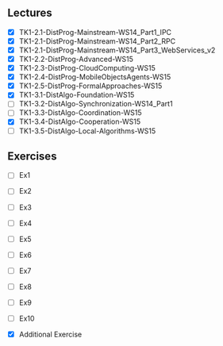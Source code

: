 Lectures
------
- [x] TK1-2.1-DistProg-Mainstream-WS14_Part1_IPC
- [x] TK1-2.1-DistProg-Mainstream-WS14_Part2_RPC
- [x] TK1-2.1-DistProg-Mainstream-WS14_Part3_WebServices_v2
- [x] TK1-2.2-DistProg-Advanced-WS15
- [x] TK1-2.3-DistProg-CloudComputing-WS15
- [x] TK1-2.4-DistProg-MobileObjectsAgents-WS15
- [x] TK1-2.5-DistProg-FormalApproaches-WS15
- [x] TK1-3.1-DistAlgo-Foundation-WS15
- [ ] TK1-3.2-DistAlgo-Synchronization-WS14_Part1
- [ ] TK1-3.3-DistAlgo-Coordination-WS15
- [x] TK1-3.4-DistAlgo-Cooperation-WS15
- [ ] TK1-3.5-DistAlgo-Local-Algorithms-WS15

Exercises
-------
- [ ] Ex1
- [ ] Ex2
- [ ] Ex3
- [ ] Ex4
- [ ] Ex5
- [ ] Ex6
- [ ] Ex7
- [ ] Ex8
- [ ] Ex9
- [ ] Ex10
- [x] Additional Exercise

